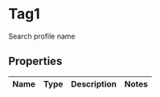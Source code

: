 

# Tag1

Search profile name

## Properties

| Name | Type | Description | Notes |
|------------ | ------------- | ------------- | -------------|



